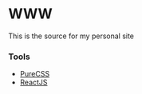 # WWW
This is the source for my personal site

### Tools
- [PureCSS](https://purecss.io/customize/)
- [ReactJS](https://reactjs.org/)
